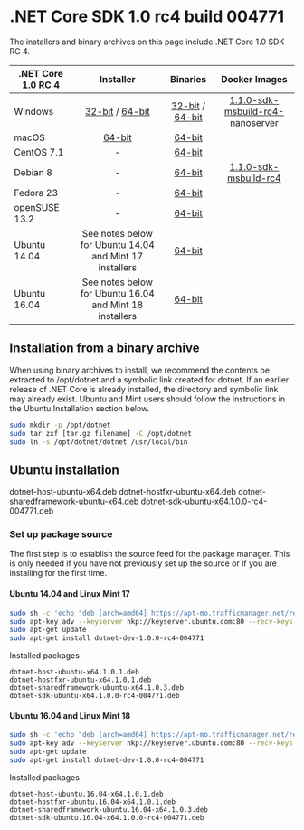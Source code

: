 # .NET Core SDK 1.0 rc4 build 004771

The installers and binary archives on this page include .NET Core 1.0 SDK RC 4.

| .NET Core 1.0 RC 4      | Installer                                        | Binaries                                        |Docker Images                                        |
| ----------------------- | :----------------------------------------------: | :----------------------------------------------:| :----------------------------------------------:|
| Windows                 | [32-bit](https://go.microsoft.com/fwlink/?linkid=841695) / [64-bit](https://go.microsoft.com/fwlink/?linkid=841686)  | [32-bit](https://go.microsoft.com/fwlink/?linkid=841690) / [64-bit](https://go.microsoft.com/fwlink/?linkid=841683) | [1.1.0-sdk-msbuild-rc4-nanoserver](https://hub.docker.com/r/microsoft/dotnet/)|
| macOS                   | [64-bit](https://go.microsoft.com/fwlink/?linkid=841693)  | [64-bit](https://go.microsoft.com/fwlink/?linkid=841692)                          ||
| CentOS 7.1              | -                                                         | [64-bit](https://go.microsoft.com/fwlink/?linkid=841688)                          ||
| Debian 8                | -                                                         | [64-bit](https://go.microsoft.com/fwlink/?linkid=841689)                          | [1.1.0-sdk-msbuild-rc4](1.1.0-sdk-msbuild-rc4)|
| Fedora 23               | -                                                         | [64-bit](https://go.microsoft.com/fwlink/?linkid=841691)                          ||
| openSUSE 13.2           | -                                                         | [64-bit](https://go.microsoft.com/fwlink/?linkid=841694)                          ||
| Ubuntu 14.04            | See notes below for Ubuntu 14.04 and Mint 17 installers   | [64-bit](https://go.microsoft.com/fwlink/?linkid=841684)                          ||
| Ubuntu 16.04            | See notes below for Ubuntu 16.04 and Mint 18 installers   | [64-bit](https://go.microsoft.com/fwlink/?linkid=841687)    

## Installation from a binary archive

When using binary archives to install, we recommend the contents be extracted to /opt/dotnet and a symbolic link created for dotnet. If an earlier release of .NET Core is already installed, the directory and symbolic link may already exist. Ubuntu and Mint users should follow the instructions in the Ubuntu Installation section below.

```bash
sudo mkdir -p /opt/dotnet
sudo tar zxf [tar.gz filename] -C /opt/dotnet
sudo ln -s /opt/dotnet/dotnet /usr/local/bin
```

## Ubuntu installation

dotnet-host-ubuntu-x64.deb
dotnet-hostfxr-ubuntu-x64.deb
dotnet-sharedframework-ubuntu-x64.deb
dotnet-sdk-ubuntu-x64.1.0.0-rc4-004771.deb

### Set up package source

The first step is to establish the source feed for the package manager. This is only needed if you have not previously set up the source or if you are installing for the first time.

#### Ubuntu 14.04 and Linux Mint 17

```bash
sudo sh -c 'echo "deb [arch=amd64] https://apt-mo.trafficmanager.net/repos/dotnet-release/ trusty main" > /etc/apt/sources.list.d/dotnetdev.list'
sudo apt-key adv --keyserver hkp://keyserver.ubuntu.com:80 --recv-keys 417A0893
sudo apt-get update
sudo apt-get install dotnet-dev-1.0.0-rc4-004771

```

Installed packages

```
dotnet-host-ubuntu-x64.1.0.1.deb
dotnet-hostfxr-ubuntu-x64.1.0.1.deb
dotnet-sharedframework-ubuntu-x64.1.0.3.deb
dotnet-sdk-ubuntu-x64.1.0.0-rc4-004771.deb
```

#### Ubuntu 16.04 and Linux Mint 18

```bash
sudo sh -c 'echo "deb [arch=amd64] https://apt-mo.trafficmanager.net/repos/dotnet-release/ xenial main" > /etc/apt/sources.list.d/dotnetdev.list'
sudo apt-key adv --keyserver hkp://keyserver.ubuntu.com:80 --recv-keys 417A0893
sudo apt-get update
sudo apt-get install dotnet-dev-1.0.0-rc4-004771
```

Installed packages

```
dotnet-host-ubuntu.16.04-x64.1.0.1.deb
dotnet-hostfxr-ubuntu.16.04-x64.1.0.1.deb
dotnet-sharedframework-ubuntu.16.04-x64.1.0.3.deb
dotnet-sdk-ubuntu.16.04-x64.1.0.0-rc4-004771.deb
```

